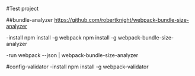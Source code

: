 #Test project

##bundle-analyzer
https://github.com/robertknight/webpack-bundle-size-analyzer

-install
npm install -g webpack
npm install -g webpack-bundle-size-analyzer

-run
webpack --json | webpack-bundle-size-analyzer

#config-validator
-install
npm install -g webpack-validator


